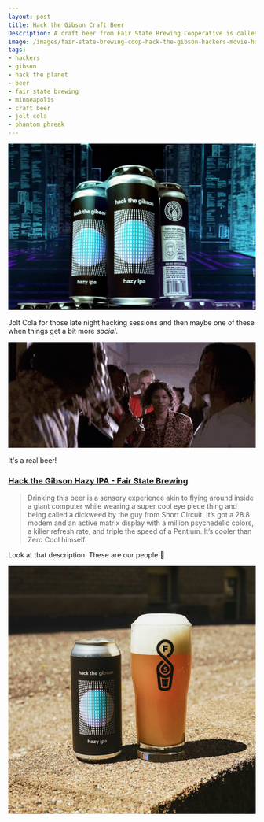 ```yaml
---
layout: post
title: Hack the Gibson Craft Beer
Description: A craft beer from Fair State Brewing Cooperative is called Hack The Gibson.
image: /images/fair-state-brewing-coop-hack-the-gibson-hackers-movie-hazy-ipa-craft-beer-cyberdelianyc-site.jpg
tags:
- hackers
- gibson
- hack the planet
- beer
- fair state brewing
- minneapolis
- craft beer
- jolt cola
- phantom phreak
---
```


![Fair State Brewing Cooperative's Hack The Gibson Hazy IPA craft beer. Three cans standing together showing the black label with teal and purple global graphics and in the background the 3d glass towers server filesystem representation of the Gibson supercomputer seen in Hackers (1995).](/images/fair-state-brewing-coop-hack-the-gibson-hackers-movie-hazy-ipa-craft-beer-cyberdelianyc-site.jpg)

Jolt Cola for those late night hacking sessions and then maybe one of these when things get a bit more _social_.

![Animated GIF of scene from Hackers (1995) of characters Phantom Phreak and Dade Murphy walking into a house party breaking a crowd of partygoers gathered and smoking in a hallway. Phreak strutting in between them in a leopard-print shirt and jacket. Dade following behind in bight red vest jacket.](/images/hackers-phantom-phreak-dade-enter-kate-party-cyberdelianyc.gif)

It's a real beer!

### [Hack the Gibson Hazy IPA - Fair State Brewing](https://fairstate.coop/beer/hack-the-gibson/)

> Drinking this beer is a sensory experience akin to flying around inside a giant computer while wearing a super cool eye piece thing and being called a dickweed by the guy from Short Circuit. It’s got a 28.8 modem and an active matrix display with a million psychedelic colors, a killer refresh rate, and triple the speed of a Pentium. It’s cooler than Zero Cool himself.  

Look at that description. These are our people.🍻

![A can of Fair State Brewing Coop Hack the Gibson hazy IPA craft beer sitting on a sidewalk in the sun with a full pint of beer beside it and the Fair State logo on the glass.](/images/fair-state-brewing-coop-hack-the-gibson-IPA-promo-pic-1080x.jpg)
